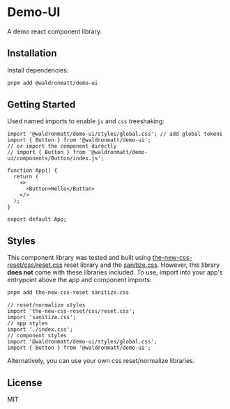 # Demo-UI

A demo react component library.

## Installation

Install dependencies:

```bash
pnpm add @waldronmatt/demo-ui
```

## Getting Started

Used named imports to enable `js` and `css` treeshaking:

```tsx
import '@waldronmatt/demo-ui/styles/global.css'; // add global tokens
import { Button } from '@waldronmatt/demo-ui';
// or import the component directly
// import { Button } from '@waldronmatt/demo-ui/components/Button/index.js';

function App() {
  return (
    <>
      <Button>Hello</Button>
    </>
  );
}

export default App;
```

## Styles

This component library was tested and built using [the-new-css-reset/css/reset.css](https://github.com/elad2412/the-new-css-reset) reset library and the [sanitize.css](https://github.com/csstools/sanitize.css/). However, this library **does not** come with these libraries included. To use, import into your app's entrypoint above the app and component imports:

```bash
pnpm add the-new-css-reset sanitize.css
```

```tsx
// reset/normalize styles
import 'the-new-css-reset/css/reset.css';
import 'sanitize.css';
// app styles
import './index.css';
// component styles
import '@waldronmatt/demo-ui/styles/global.css';
import { Button } from '@waldronmatt/demo-ui';
```

Alternatively, you can use your own css reset/normalize libraries.

## License

MIT

